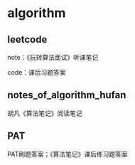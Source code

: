 # algorithm
## leetcode

note：《玩转算法面试》听课笔记

code：课后习题答案

## notes_of_algorithm_hufan

胡凡《算法笔记》阅读笔记

## PAT

PAT刷题答案；《算法笔记》课后练习题答案